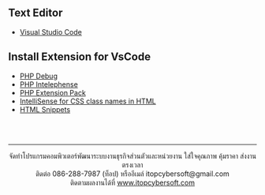 ## Text Editor
 - [Visual Studio Code](https://code.visualstudio.com/)
 
## Install Extension for VsCode
 - [PHP Debug](https://marketplace.visualstudio.com/items?itemName=felixfbecker.php-debug)
 - [PHP Intelephense](https://marketplace.visualstudio.com/items?itemName=bmewburn.vscode-intelephense-client)
 - [PHP Extension Pack](https://marketplace.visualstudio.com/items?itemName=felixfbecker.php-pack)
 - [IntelliSense for CSS class names in HTML](https://marketplace.visualstudio.com/items?itemName=Zignd.html-css-class-completion)
 - [HTML Snippets](https://marketplace.visualstudio.com/items?itemName=abusaidm.html-snippets)

<br>
<br>

---
<p align="center"> จัดทำโปรแกรมคอมพิวเตอร์พัฒนาระบบงานธุรกิจส่วนตัวและหน่วยงาน ใส่ใจคุณภาพ คุ้มราคา ส่งงานตรงเวลา<br>ติดต่อ 086-288-7987 (ท็อป) หรืออีเมล์    itopcybersoft@gmail.com<br>ติดตามผลงานได้ที่ <a href="https://itopcybersoft.com" target="_blank">www.itopcybersoft.com</a></p>